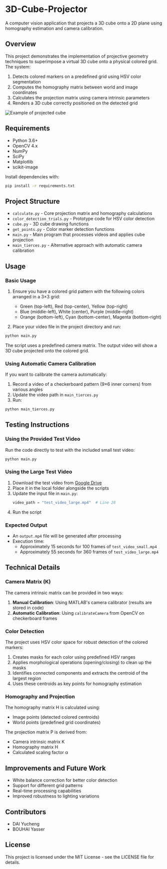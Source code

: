 # 3D-Cube-Projector

A computer vision application that projects a 3D cube onto a 2D plane using homography estimation and camera calibration.

## Overview

This project demonstrates the implementation of projective geometry techniques to superimpose a virtual 3D cube onto a physical colored grid. The system:

1. Detects colored markers on a predefined grid using HSV color segmentation
2. Computes the homography matrix between world and image coordinates
3. Calculates the projection matrix using camera intrinsic parameters
4. Renders a 3D cube correctly positioned on the detected grid

![Example of projected cube](https://github.com/yourusername/3D-Cube-Projector/raw/main/images/cube_example.png)

## Requirements

- Python 3.6+
- OpenCV 4.x
- NumPy
- SciPy
- Matplotlib
- scikit-image

Install dependencies with:

```bash
pip install -r requirements.txt
```

## Project Structure

- `calculate.py` - Core projection matrix and homography calculations
- `color_detection_trials.py` - Prototype code for HSV color detection
- `cube.py` - 3D cube drawing functions
- `get_points.py` - Color marker detection functions
- `main.py` - Main program that processes videos and applies cube projection
- `main_tierces.py` - Alternative approach with automatic camera calibration

## Usage

### Basic Usage

1. Ensure you have a colored grid pattern with the following colors arranged in a 3×3 grid:
   - Green (top-left), Red (top-center), Yellow (top-right)
   - Blue (middle-left), White (center), Purple (middle-right)
   - Orange (bottom-left), Cyan (bottom-center), Magenta (bottom-right)

2. Place your video file in the project directory and run:

```bash
python main.py
```

The script uses a predefined camera matrix. The output video will show a 3D cube projected onto the colored grid.

### Using Automatic Camera Calibration

If you want to calibrate the camera automatically:

1. Record a video of a checkerboard pattern (9×6 inner corners) from various angles
2. Update the video path in `main_tierces.py`
3. Run:

```bash
python main_tierces.py
```

## Testing Instructions

### Using the Provided Test Video

Run the code directly to test with the included small test video:

```bash
python main.py
```

### Using the Large Test Video

1. Download the test video from [Google Drive](https://drive.google.com/file/d/1qGRb8BAlC41i-LZpksoz-8guBA9KREjG/view?usp=sharing)
2. Place it in the local folder alongside the scripts
3. Update the input file in `main.py`:
   ```python
   video_path = "test_video_large.mp4"  # Line 28
   ```
4. Run the script

### Expected Output

- An `output.mp4` file will be generated after processing
- Execution time:
  - Approximately 15 seconds for 100 frames of `test_video_small.mp4`
  - Approximately 55 seconds for 360 frames of `test_video_large.mp4`

## Technical Details

### Camera Matrix (K)

The camera intrinsic matrix can be provided in two ways:

1. **Manual Calibration**: Using MATLAB's camera calibrator (results are stored in code)
2. **Automatic Calibration**: Using `calibrateCamera` from OpenCV on checkerboard frames

### Color Detection

The project uses HSV color space for robust detection of the colored markers:

1. Creates masks for each color using predefined HSV ranges
2. Applies morphological operations (opening/closing) to clean up the masks
3. Identifies connected components and extracts the centroid of the largest region
4. Uses these centroids as key points for homography estimation

### Homography and Projection

The homography matrix H is calculated using:
- Image points (detected colored centroids)
- World points (predefined grid coordinates)

The projection matrix P is derived from:
- Camera intrinsic matrix K
- Homography matrix H
- Calculated scaling factor α

## Improvements and Future Work

- White balance correction for better color detection
- Support for different grid patterns
- Real-time processing capabilities
- Improved robustness to lighting variations

## Contributors

- DAI Yucheng
- BOUHAI Yasser

## License

This project is licensed under the MIT License - see the LICENSE file for details.
